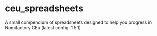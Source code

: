 # ceu_spreadsheets
A small compendium of spreadsheets designed to help you progress in Nomifactory CEu (latest config: 1.5.1)
